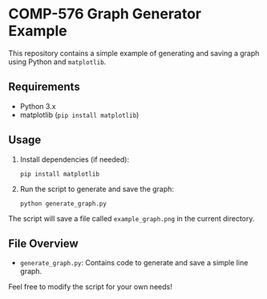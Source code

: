# COMP-576 Graph Generator Example

This repository contains a simple example of generating and saving a graph using Python and `matplotlib`.

## Requirements

- Python 3.x
- matplotlib (`pip install matplotlib`)

## Usage

1. Install dependencies (if needed):
   ```
   pip install matplotlib
   ```

2. Run the script to generate and save the graph:
   ```
   python generate_graph.py
   ```

The script will save a file called `example_graph.png` in the current directory.

## File Overview

- `generate_graph.py`: Contains code to generate and save a simple line graph.

Feel free to modify the script for your own needs!